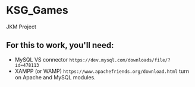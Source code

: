 # KSG_Games
JKM Project 

## For this to work, you'll need: ##

- MySQL VS connector `https://dev.mysql.com/downloads/file/?id=478113`
- XAMPP (or WAMP) `https://www.apachefriends.org/download.html`  turn on Apache and MySQL modules.
